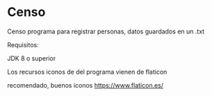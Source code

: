 # Censo
Censo
programa para registrar personas, datos guardados en un .txt

Requisitos:

JDK 8 o superior

Los recursos iconos de del programa vienen de flaticon

recomendado, buenos iconos https://www.flaticon.es/
